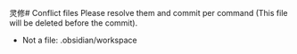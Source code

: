 灵修# Conflict files
Please resolve them and commit per command (This file will be deleted before the commit).
- Not a file: .obsidian/workspace